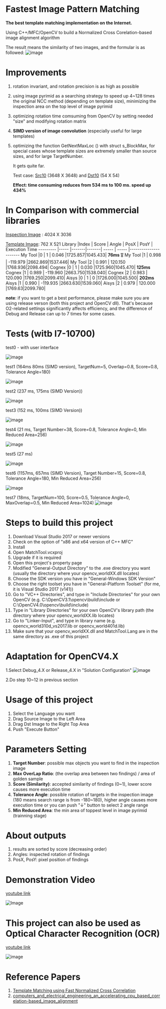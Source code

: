 # Fastest Image Pattern Matching
**The best template matching implementation on the Internet.**

Using C++/MFC/OpenCV to build a Normalized Cross Corelation-based image alignment algorithm

The result means the similarity of two images, and the formular is as followed:
![image](https://github.com/DennisLiu1993/Fastest_Image_Pattern_Matching/blob/main/Manual%20Image/NCC.jpg)

# Improvements
1. rotation invariant, and rotation precision is as high as possible
2. using image pyrimid as a searching strategy to speed up 4~128 times the original NCC method (depending on template size), minimizing the inspection area on the top level of image pyrimid
3. optimizing rotation time comsuming from OpenCV by setting needed "size" and modifying rotation matrix
4. **SIMD version of image convolution** (especially useful for large templates)
5. optimizing the function GetNextMaxLoc () with struct s_BlockMax, for special cases whose template sizes are extremely smaller than source sizes, and for large TargetNumber. 
   
   It gets quite far.
   
      Test case: [Src10](https://github.com/DennisLiu1993/Fastest_Image_Pattern_Matching/blob/main/Test%20Images/Src10.bmp) (3648 X 3648) and [Dst10](https://github.com/DennisLiu1993/Fastest_Image_Pattern_Matching/blob/main/Test%20Images/Dst10.jpg) (54 X 54)
      
      **Effect: time consuming reduces from 534 ms to 100 ms. speed up 434%**

# In Comparison with commercial libraries
[Inspection Image](https://github.com/DennisLiu1993/Fastest_Image_Pattern_Matching/blob/main/Test%20Images/Src7.bmp) : 4024 X 3036 

[Template Image](https://github.com/DennisLiu1993/Fastest_Image_Pattern_Matching/blob/main/Test%20Images/Dst7.bmp): 762 X 521
Library    |Index | Score | Angle | PosX | PosY | Execution Time
---------  |----- |-------|-------| -----  | -----  |----------------------
My Tool    |0     |   1   | 0.046 |1725.857|1045.433| **76ms**  🎖️
My Tool    |1     |   0.998   | -119.979 |2662.869|1537.446| 
My Tool    |2     |  0.991   | 120.150 |1768.936|2098.494| 
Cognex     |0     |   1   | 0.030 |1725.960|1045.470| **125ms**
Cognex     |1     |   0.989   | -119.960 |2663.750|1538.040| 
Cognex     |2     |  0.983   | 120.090 |1769.250|2099.410| 
Aisys    |0     |   1   | 0 |1726.000|1045.500| **202ms**
Aisys    |1     |   0.990   | -119.935 |2663.630|1539.060| 
Aisys    |2     |  0.979   | 120.000 |1769.63|2099.780| 

**note**: if you want to get a best performance, please make sure you are using release verson (both this project and OpenCV dll). That's because O2-related settings significantly affects efficiency, and the difference of Debug and Release can up to 7 times for some cases.

# Tests (witb I7-10700)

test0 - with user interface

![image](https://github.com/DennisLiu1993/Fastest_Image_Pattern_Matching/blob/main/Manual%20Image/UIwithResult.jpg)

test1 (164ms 80ms (SIMD version), TargetNum=5, Overlap=0.8, Score=0.8, Tolerance Angle=180)

![image](https://github.com/DennisLiu1993/Fastest_Image_Pattern_Matching/blob/main/Result%20Images/Result8.jpg)

test2 (237 ms, 175ms (SIMD Version))

![image](https://github.com/DennisLiu1993/Fastest_Image_Pattern_Matching/blob/main/Result%20Images/Result1.jpg)

test3 (152 ms, 100ms (SIMD Version))

![image](https://github.com/DennisLiu1993/Fastest_Image_Pattern_Matching/blob/main/Result%20Images/Result2.jpg)

test4 (21 ms, Target Number=38, Score=0.8, Tolerance Angle=0, Min Reduced Area=256)

![image](https://github.com/DennisLiu1993/Fastest_Image_Pattern_Matching/blob/main/Result%20Images/Result3.jpg)

test5 (27 ms)

![image](https://github.com/DennisLiu1993/Fastest_Image_Pattern_Matching/blob/main/Result%20Images/Result4.jpg)

test6 (1157ms, 657ms (SIMD Version), Target Number=15, Score=0.8, Tolerance Angle=180, Min Reduced Area=256)

![image](https://github.com/DennisLiu1993/Fastest_Image_Pattern_Matching/blob/main/Result%20Images/Result6.jpg)

test7 (18ms, TargetNum=100, Score=0.5, Tolerance Angle=0, MaxOverlap=0.5, Min Reduced Area=1024)
![image](https://github.com/DennisLiu1993/Fastest_Image_Pattern_Matching/blob/main/Result%20Images/Result9.jpg)

# Steps to build this project
1.	Download Visual Studio 2017 or newer versions
2.	Check on the option of "x86 and x64 version of C++ MFC"
3.	Install
4.	Open MatchTool.vcxproj
5.	Upgrade if it is required
6.	Open this project's property page
7.	Modified "General-Output Directory" to the .exe directory you want (usually the directory where your opencv_worldXX.dll locates)
8.	Choose the SDK version you have in "General-Windows SDK Version"
9.	Choose the right toolset you have in "General-Platform Toolset" (for me, it is Visual Studio 2017 (v141))
10.	Go to "VC++ Directories", and type in "Include Directories" for your own OpenCV (e.g. C:\OpenCV3.1\opencv\build\include or C:\OpenCV4.0\opencv\build\include)
11.	Type in "Library Directories" for your own OpenCV's library path (the directory where your opencv_worldXX.lib locates)
12.	Go to "Linker-Input", and type in library name (e.g. opencv_world310d_vs2017.lib or opencv_world401d.lib)
13.	Make sure that your opencv_worldXX.dll and MatchTool.Lang are in the same directory as .exe of this project

# Adaptation for OpenCV4.X
1.Select Debug_4.X or Release_4.X in "Solution Configuration"
![image](https://user-images.githubusercontent.com/104763587/169198235-f023ba0f-2039-4f00-8816-d270f7c03575.png)

2.Do step 10~12 in previous section

# Usage of this project
1.	Select the Language you want
2.	Drag Source Image to the Left Area
3.	Drag Dst Image to the Right Top Area
4.	Push "Execute Button"

# Parameters Setting
1. **Target Number**: possible max objects you want to find in the inspection image
2. **Max OverLap Ratio**: (the overlap area between two findings) / area of golden sample
3. **Score (Similarity)**: accepted similarity of findings (0~1), lower score causes more execution time
4. **Tolerance Angle**: possible rotation of targets in the inspection image (180 means search range is from -180~180), higher angle causes more execution time
      or you can push "↓" button to select 2 angle range
5. **Min Reduced Area**: the min area of toppest level in image pyrimid (trainning stage)

# About outputs
1. results are sorted by score (decreasing order)
2. Angles: inspected rotation of findings
3. PosX, PosY: pixel position of findings

# Demonstration Video
[youtube link](https://www.youtube.com/watch?v=2h_lN79SpMM)

![Image](https://github.com/DennisLiu1993/Fastest_Image_Pattern_Matching/blob/main/Manual%20Gif/Fastest%20implement%20of%20Image%20Pattern%20Matching%20with%20arbitrary%20rotation%20using%20OpenCV.%E5%9F%BA%E6%96%BCOpenCV%E7%9A%84%E8%B6%85%E5%BF%AB%E9%80%9F%E5%9C%96%E5%83%8F%E5%AE%9A%E4%BD%8D%E6%BC%94%E7%AE%97%E6%B3%95.gif)

# This project can also be used as Optical Character Recognition (OCR)
[youtube link](https://www.youtube.com/watch?v=lM0NK6xVNfg)

![image](https://github.com/DennisLiu1993/Fastest_Image_Pattern_Matching/blob/main/Manual%20Gif/NCCBasedOCR.gif)

# Reference Papers
1. [Template Matching using Fast Normalized Cross Correlation](https://github.com/DennisLiu1993/Fastest_Image_Pattern_Matching/blob/main/Template%20Matching%20using%20Fast%20Normalized%20Cross%20Correlation.pdf)
2. [computers_and_electrical_engineering_an_accelerating_cpu_based_correlation-based_image_alignment](https://github.com/DennisLiu1993/Fastest_Image_Pattern_Matching/blob/main/computers_and_electrical_engineering_an_accelerating_cpu_based_correlation-based_image_alignment.pdf)
